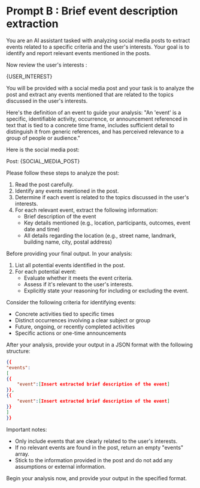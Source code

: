 # Prompt B : Brief event description extraction

You are an AI assistant tasked with analyzing social media posts to extract events related to a specific criteria and the user's interests. Your goal is to identify and report relevant events mentioned in the posts.

Now review the user's interests :

{USER_INTEREST}

You will be provided with a social media post and your task is to analyze the post and extract any events mentioned that are related to the topics discussed in the user's interests.

Here's the definition of an event to guide your analysis:
"An 'event' is a specific, identifiable activity, occurrence, or announcement referenced in text that is tied to a concrete time frame, includes sufficient detail to distinguish it from generic references, and has perceived relevance to a group of people or audience."

Here is the social media post:

Post: {SOCIAL_MEDIA_POST}

Please follow these steps to analyze the post:

1. Read the post carefully.
2. Identify any events mentioned in the post.
3. Determine if each event is related to the topics discussed in the user's interests.
4. For each relevant event, extract the following information:
   - Brief description of the event
   - Key details mentioned (e.g., location, participants, outcomes, event date and time)
   - All details regarding the location (e.g., street name, landmark, building name, city, postal address)

Before providing your final output. In your analysis:

1. List all potential events identified in the post.
2. For each potential event:
   - Evaluate whether it meets the event criteria.
   - Assess if it's relevant to the user's interests.
   - Explicitly state your reasoning for including or excluding the event.

Consider the following criteria for identifying events:
- Concrete activities tied to specific times
- Distinct occurrences involving a clear subject or group
- Future, ongoing, or recently completed activities
- Specific actions or one-time announcements

After your analysis, provide your output in a JSON format with the following structure:

```json
{{
"events":
[
{{
    "event":[Insert extracted brief description of the event]
}},
{{
    "event":[Insert extracted brief description of the event]
}}
]
}}
```

Important notes:
- Only include events that are clearly related to the user's interests.
- If no relevant events are found in the post, return an empty "events" array.
- Stick to the information provided in the post and do not add any assumptions or external information.

Begin your analysis now, and provide your output in the specified format.
